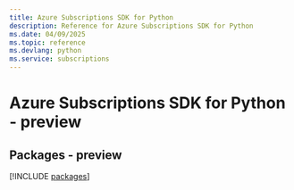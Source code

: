 ```yaml
---
title: Azure Subscriptions SDK for Python
description: Reference for Azure Subscriptions SDK for Python
ms.date: 04/09/2025
ms.topic: reference
ms.devlang: python
ms.service: subscriptions
---
```

# Azure Subscriptions SDK for Python - preview
## Packages - preview
[!INCLUDE [packages](subscriptions-index.md)]